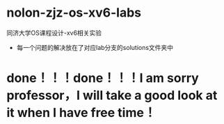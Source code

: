 # nolon-zjz-os-xv6-labs
同济大学OS课程设计-xv6相关实验
- 每一个问题的解决放在了对应lab分支的solutions文件夹中
# done！！！done！！！I am sorry professor，I will take a good look at it when I have free time！ 
